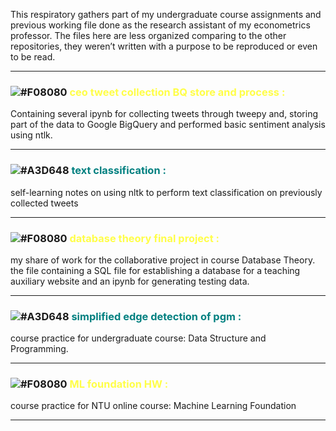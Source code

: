 This respiratory gathers part of my undergraduate course assignments and previous working file done as the research assistant of my econometrics professor. The files here are less organized comparing to the other repositories, they weren’t written with a purpose to be reproduced or even to be read.

---
 
### ![#F08080](https://via.placeholder.com/15/FFFE48/000000?text=+) <span style="color:#FFFE48">**ceo tweet collection BQ store and process :**</span> 

Containing several ipynb for collecting tweets through tweepy and, storing part of the data to Google BigQuery and performed basic sentiment analysis using ntlk.

---

### ![#A3D648](https://via.placeholder.com/15/008080/000000?text=+) <span style="color:teal">**text classification :**</span>  
self-learning notes on using nltk to perform text classification on previously collected tweets


---
 
### ![#F08080](https://via.placeholder.com/15/FFFE48/000000?text=+) <span style="color:#FFFE48">**database theory final project :**</span> 

my share of work for the collaborative project in course Database Theory. the file containing a SQL file for establishing a database for a teaching auxiliary website and an ipynb for generating testing data.

---

### ![#A3D648](https://via.placeholder.com/15/008080/000000?text=+) <span style="color:teal">**simplified edge detection of pgm :**</span>  
course practice for undergraduate course: Data Structure and Programming.


--- 
### ![#F08080](https://via.placeholder.com/15/FFFE48/000000?text=+) <span style="color:#FFFE48">**ML foundation HW :**</span> 

course practice for NTU online course: Machine Learning Foundation

---